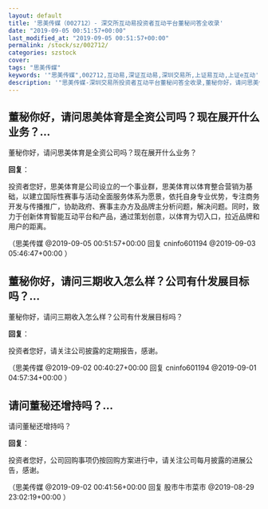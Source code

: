```yaml
---
layout: default
title: '思美传媒（002712）- 深交所互动易投资者互动平台董秘问答全收录'
date: "2019-09-05 00:51:57+00:00"
last_modified_at: "2019-09-05 00:51:57+00:00"
permalink: /stock/sz/002712/
categories: szstock
cover: 
tags: "思美传媒"
keywords: '"思美传媒",002712,互动易,深证互动易,深圳交易所,上证易互动,上证e互动'
description: '"思美传媒-深圳交易所投资者互动平台董秘问答全收录,董秘你好，请问思美体育是全资公司吗？现在展开什么业务？"'
---
```


## 董秘你好，请问思美体育是全资公司吗？现在展开什么业务？...

董秘你好，请问思美体育是全资公司吗？现在展开什么业务？

**回复**：

投资者您好，思美体育是公司设立的一个事业群，思美体育以体育整合营销为基础，以建立国际性赛事与活动全面服务体系为愿景，依托自身专业优势，专注商务开发与传播推广，协助政府、赛事主办方及品牌主分析问题，解决问题。同时，致力于创新体育智能互动平台和产品，通过策划创意，以体育为切入口，拉近品牌和用户的距离。 

（思美传媒  @2019-09-05 00:51:57+00:00 回复 cninfo601194  @2019-09-03 05:46:47+00:00 ）

## 董秘你好，请问三期收入怎么样？公司有什发展目标吗？...

董秘你好，请问三期收入怎么样？公司有什发展目标吗？

**回复**：

投资者您好，请关注公司披露的定期报告，感谢。 

（思美传媒  @2019-09-02 00:40:27+00:00 回复 cninfo601194  @2019-09-01 04:57:34+00:00 ）

## 请问董秘还增持吗？...

请问董秘还增持吗？

**回复**：

投资者您好，公司回购事项仍按回购方案进行中，请关注公司每月披露的进展公告，感谢。 

（思美传媒  @2019-09-02 00:41:56+00:00 回复 股市牛市菜市  @2019-08-29 23:02:19+00:00 ）

